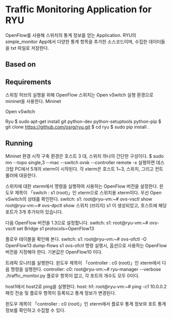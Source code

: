 Traffic Monitoring Application for RYU
================================================================================
OpenFlow를 사용해 스위치의 통계 정보를 얻는 Application.
RYU의 simple_monitor App에서 다양한 통계 항목을 추가한 소스코드이며, 수집한 데이터들을 txt 파일로 저장한다.

Based on
--------------------------------------------------------------------------------


Requirements
--------------------------------------------------------------------------------
스위칭 허브의 실행을 위해 OpenFlow 스위치는 Open vSwitch 실행 환경으로 mininet을 사용한다.
Mininet

Open vSwitch

Ryu
$ sudo apt-get install git python-dev python-setuptools python-pip
$ git clone https://github.com/osrg/ryu.git
$ cd ryu
$ sudo pip install .

Running
--------------------------------------------------------------------------------
Mininet 환경 시작
구축 환경은 호스트 3 대, 스위치 하나의 간단한 구성이다.
$ sudo mn --topo single,3 --mac --switch ovsk --controller remote -x
실행하면 데스크탑 PC에서 5개의 xterm이 시작된다. 각 xterm은 호스트 1~3, 스위치, 그리고 컨트롤러에 대응한다.

스위치에 대한 xterm에서 명령을 실행하여 사용하는 OpenFlow 버전을 설정한다. 윈도우 제목이 「switch : s1 (root)」인 xterm으로 스위치용 xterm이다.
우선 Open vSwitch의 상태를 확인한다.
switch: s1:
root@ryu-vm:~# ovs-vsctl show
root@ryu-vm:~# ovs-dpctl show
스위치 (브리지) s1 이 생성되었고, 호스트에 해당 포트가 3개 추가되어 있습니다.

다음 OpenFlow 버전을 1.3으로 설정합니다.
switch: s1:
root@ryu-vm:~# ovs-vsctl set Bridge s1 protocols=OpenFlow13

플로우 테이블을 확인해 본다.
switch: s1:
root@ryu-vm:~# ovs-ofctl -O OpenFlow13 dump-flows s1
ovs-ofctl 명령 실행시, 옵션으로 사용하는 OpenFlow 버전을 지정해야 한다. 기본값은 OpenFlow10 이다.

트래픽 모니터를 실행한다.
윈도우 제목이 「controller : c0 (root)」인 xterm에서 다음 명령을 실행한다.
controller: c0:
root@ryu-vm:~# ryu-manager --verbose ./traffic_monitor.py
플로우 항목이 없고, 각 포트의 개수도 모두 0이다.

host1에서 host2로 ping을 실행한다.
host: h1:
root@ryu-vm:~# ping -c1 10.0.0.2
패킷 전송 및 플로우 항목이 등록되고 통계 정보가 변경된다.

윈도우 제목이 「controller : c0 (root)」인 xterm에서
플로우 통계 정보와 포트 통계 정보를 확인하고 수집할 수 있다.





